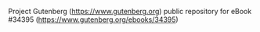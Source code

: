 Project Gutenberg (https://www.gutenberg.org) public repository for eBook #34395 (https://www.gutenberg.org/ebooks/34395)
